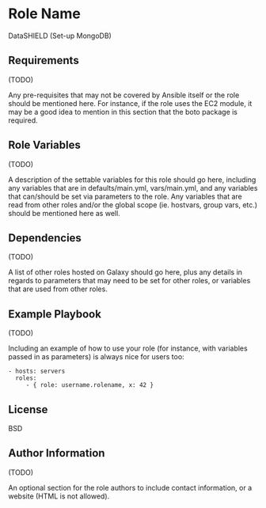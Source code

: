 Role Name
=========

DataSHIELD (Set-up MongoDB)

Requirements
------------

(TODO)

Any pre-requisites that may not be covered by Ansible itself or the role should be mentioned here. For instance, if the role uses the EC2 module, it may be a good idea to mention in this section that the boto package is required.

Role Variables
--------------

(TODO)

A description of the settable variables for this role should go here, including any variables that are in defaults/main.yml, vars/main.yml, and any variables that can/should be set via parameters to the role. Any variables that are read from other roles and/or the global scope (ie. hostvars, group vars, etc.) should be mentioned here as well.

Dependencies
------------

(TODO)

A list of other roles hosted on Galaxy should go here, plus any details in regards to parameters that may need to be set for other roles, or variables that are used from other roles.

Example Playbook
----------------

(TODO)

Including an example of how to use your role (for instance, with variables passed in as parameters) is always nice for users too:

    - hosts: servers
      roles:
         - { role: username.rolename, x: 42 }

License
-------

BSD

Author Information
------------------

(TODO)

An optional section for the role authors to include contact information, or a website (HTML is not allowed).
